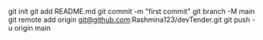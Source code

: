 git init
git add README.md
git commit -m "first commit"
git branch -M main
git remote add origin git@github.com:Rashmina123/devTender.git
git push -u origin main